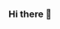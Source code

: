 ### Hi there 👋

<!--
**PR0123/pr0123** is a ✨ _special_ ✨ repository because its `README.md` (this file) appears on your GitHub profile.

Here are some ideas to get you started:

- 🔭 I’m currently working on many projects
- 🌱 I’m currently learning GitHub Actions
- 👯 I’m looking to collaborate on GitHub Packages
-->

